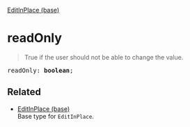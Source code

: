 [EditInPlace (base)](EditInPlace_base.md)

# readOnly

> True if the user should not be able to change the value.

<pre class="docgen_signature">readOnly: <b>boolean</b>;</pre>

## Related

- [<!--{ref:type}-->EditInPlace (base)](EditInPlace_base.md) \
    Base type for `EditInPlace`.
